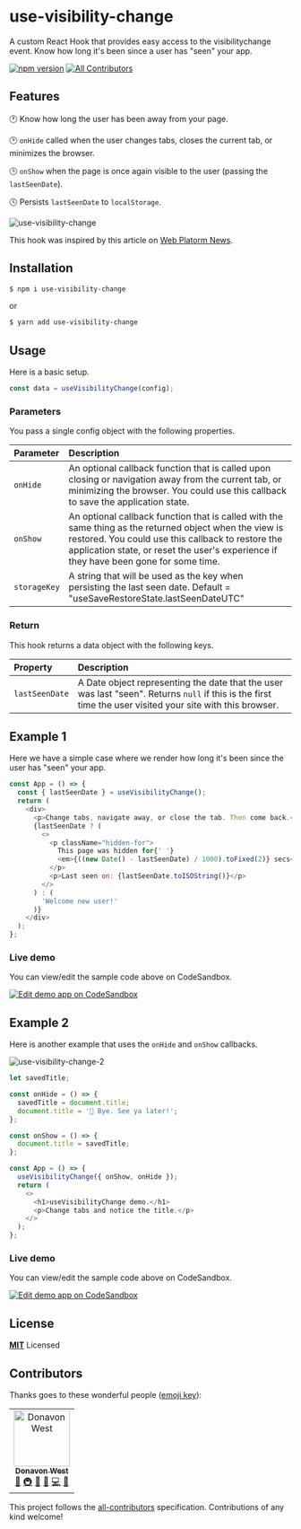 # use-visibility-change

A custom React Hook that provides easy access to the visibilitychange event.
Know how long it's been since a user has "seen" your app.

[![npm version](https://badge.fury.io/js/%40use-it%2Fevent-listener.svg)](https://badge.fury.io/js/%40use-it%2Fevent-listener) [![All Contributors](https://img.shields.io/badge/all_contributors-1-orange.svg?style=flat-square)](#contributors)

## Features

🕐 Know how long the user has been away from your page.

🕑 `onHide` called when the user changes tabs, closes the current tab, or minimizes the browser.

🕒 `onShow` when the page is once again visible to the user (passing the `lastSeenDate`).

🕓 Persists `lastSeenDate` to `localStorage`.

![use-visibility-change](https://user-images.githubusercontent.com/887639/55264178-c34caa00-5230-11e9-8351-f1983c62624c.gif)

This hook was inspired by this article on [Web Platorm News](https://webplatform.news/issues/2019-03-27#web-pages-can-now-detect-when-chrome-s-window-is-covered-by-another-window).


## Installation

```bash
$ npm i use-visibility-change
```

or

```bash
$ yarn add use-visibility-change
```

## Usage

Here is a basic setup.

```js
const data = useVisibilityChange(config);
```

### Parameters

You pass a single config object with the following properties.

| Parameter   | Description                                                                                     |
| :---------- | :---------------------------------------------------------------------------------------------- |
| `onHide` | An optional callback function that is called upon closing or navigation away from the current tab, or minimizing the browser. You could use this callback to save the application state. |
| `onShow` | An optional callback function that is called with the same thing as the returned object when the view is restored. You could use this callback to restore the application state, or reset the user's experience if they have been gone for some time. |
| `storageKey` | A string that will be used as the key when persisting the last seen date. Default = "useSaveRestoreState.lastSeenDateUTC" |


### Return

This hook returns a data object with the following keys.

| Property   | Description                                                                                     |
| :---------- | :---------------------------------------------------------------------------------------------- |
| `lastSeenDate` | A Date object representing the date that the user was last "seen". Returns `null` if this is the first time the user visited your site with this browser. |

## Example 1

Here we have a simple case where we render how long it's been since the user has "seen" your app.

```js
const App = () => {
  const { lastSeenDate } = useVisibilityChange();
  return (
    <div>
      <p>Change tabs, navigate away, or close the tab. Then come back.</p>
      {lastSeenDate ? (
        <>
          <p className="hidden-for">
            This page was hidden for{' '}
            <em>{((new Date() - lastSeenDate) / 1000).toFixed(2)} secs</em>
          </p>
          <p>Last seen on: {lastSeenDate.toISOString()}</p>
        </>
      ) : (
        'Welcome new user!'
      )}
    </div>
  );
};
```

### Live demo

You can view/edit the sample code above on CodeSandbox.

[![Edit demo app on CodeSandbox](https://codesandbox.io/static/img/play-codesandbox.svg)](https://codesandbox.io/s/vm6l68k427)

## Example 2

Here is another example that uses the `onHide` and `onShow` callbacks.

![use-visibility-change-2](https://user-images.githubusercontent.com/887639/55264260-04dd5500-5231-11e9-97e4-024eb711a75f.gif)

```js
let savedTitle;

const onHide = () => {
  savedTitle = document.title;
  document.title = '👋 Bye. See ya later!';
};

const onShow = () => {
  document.title = savedTitle;
};

const App = () => {
  useVisibilityChange({ onShow, onHide });
  return (
    <>
      <h1>useVisibilityChange demo.</h1>
      <p>Change tabs and notice the title.</p>
    </>
  );
};
```

### Live demo

You can view/edit the sample code above on CodeSandbox.

[![Edit demo app on CodeSandbox](https://codesandbox.io/static/img/play-codesandbox.svg)](https://codesandbox.io/s/xj6vz7wn1z)


## License

**[MIT](LICENSE)** Licensed

## Contributors

Thanks goes to these wonderful people ([emoji key](https://allcontributors.org/docs/en/emoji-key)):

<!-- ALL-CONTRIBUTORS-LIST:START - Do not remove or modify this section -->
<!-- prettier-ignore -->
<table><tr><td align="center"><a href="http://donavon.com"><img src="https://avatars3.githubusercontent.com/u/887639?v=4" width="100px;" alt="Donavon West"/><br /><sub><b>Donavon West</b></sub></a><br /><a href="#ideas-donavon" title="Ideas, Planning, & Feedback">🤔</a> <a href="#infra-donavon" title="Infrastructure (Hosting, Build-Tools, etc)">🚇</a> <a href="#maintenance-donavon" title="Maintenance">🚧</a> <a href="#review-donavon" title="Reviewed Pull Requests">👀</a> <a href="https://github.com/donavon/use-visibility-change/commits?author=donavon" title="Code">💻</a> <a href="#design-donavon" title="Design">🎨</a></td></tr></table>

<!-- ALL-CONTRIBUTORS-LIST:END -->

This project follows the [all-contributors](https://github.com/all-contributors/all-contributors) specification. Contributions of any kind welcome!
